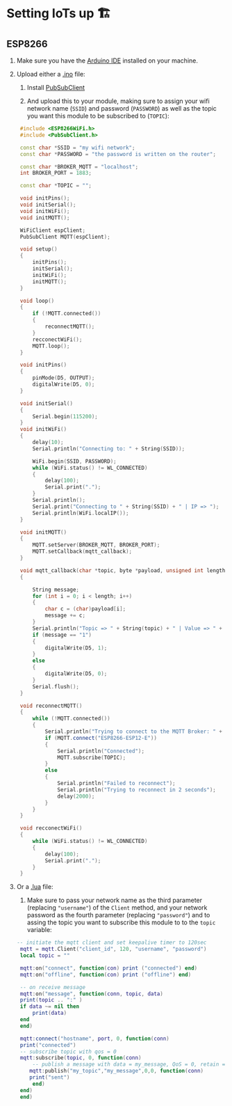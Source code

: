 # Setting IoTs up 🏗

## ESP8266

1. Make sure you have the [Arduino IDE](https://www.arduino.cc/en/Main/Software) installed on your machine.
2. Upload either a [.ino](./src/esp8266/mqtt/mqtt.ino) file:

   1. Install [PubSubClient](https://github.com/knolleary/pubsubclient)

   2. And upload this to your module, making sure to assign your wifi network name (`SSID`) and password (`PASSWORD`) as well as the topic you want this module to be subscribed to (`TOPIC`):

   ```c++
    #include <ESP8266WiFi.h>
    #include <PubSubClient.h>

    const char *SSID = "my wifi network";
    const char *PASSWORD = "the password is written on the router";

    const char *BROKER_MQTT = "localhost";
    int BROKER_PORT = 1883;

    const char *TOPIC = "";

    void initPins();
    void initSerial();
    void initWiFi();
    void initMQTT();

    WiFiClient espClient;
    PubSubClient MQTT(espClient);

    void setup()
    {
        initPins();
        initSerial();
        initWiFi();
        initMQTT();
    }

    void loop()
    {
        if (!MQTT.connected())
        {
            reconnectMQTT();
        }
        recconectWiFi();
        MQTT.loop();
    }

    void initPins()
    {
        pinMode(D5, OUTPUT);
        digitalWrite(D5, 0);
    }

    void initSerial()
    {
        Serial.begin(115200);
    }
    void initWiFi()
    {
        delay(10);
        Serial.println("Connecting to: " + String(SSID));

        WiFi.begin(SSID, PASSWORD);
        while (WiFi.status() != WL_CONNECTED)
        {
            delay(100);
            Serial.print(".");
        }
        Serial.println();
        Serial.print("Connecting to " + String(SSID) + " | IP => ");
        Serial.println(WiFi.localIP());
    }

    void initMQTT()
    {
        MQTT.setServer(BROKER_MQTT, BROKER_PORT);
        MQTT.setCallback(mqtt_callback);
    }

    void mqtt_callback(char *topic, byte *payload, unsigned int length)
    {

        String message;
        for (int i = 0; i < length; i++)
        {
            char c = (char)payload[i];
            message += c;
        }
        Serial.println("Topic => " + String(topic) + " | Value => " + String(message));
        if (message == "1")
        {
            digitalWrite(D5, 1);
        }
        else
        {
            digitalWrite(D5, 0);
        }
        Serial.flush();
    }

    void reconnectMQTT()
    {
        while (!MQTT.connected())
        {
            Serial.println("Trying to connect to the MQTT Broker: " + String(BROKER_MQTT));
            if (MQTT.connect("ESP8266-ESP12-E"))
            {
                Serial.println("Connected");
                MQTT.subscribe(TOPIC);
            }
            else
            {
                Serial.println("Failed to reconnect");
                Serial.println("Trying to reconnect in 2 seconds");
                delay(2000);
            }
        }
    }

    void recconectWiFi()
    {
        while (WiFi.status() != WL_CONNECTED)
        {
            delay(100);
            Serial.print(".");
        }
    }
   ```

3. Or a [.lua](./src/esp8266/mqtt/mqtt.lua) file:

   1. Make sure to pass your network name as the third parameter (replacing `"username"`) of the `Client` method, and your network password as the fourth parameter (replacing `"password"`) and to assing the topic you want to subscribe this module to to the `topic` variable:

   ```lua
   -- initiate the mqtt client and set keepalive timer to 120sec
    mqtt = mqtt.Client("client_id", 120, "username", "password")
    local topic = ""

    mqtt:on("connect", function(con) print ("connected") end)
    mqtt:on("offline", function(con) print ("offline") end)

    -- on receive message
    mqtt:on("message", function(conn, topic, data)
    print(topic .. ":" )
    if data ~= nil then
        print(data)
    end
    end)

    mqtt:connect("hostname", port, 0, function(conn)
    print("connected")
    -- subscribe topic with qos = 0
    mqtt:subscribe(topic, 0, function(conn)
        -- publish a message with data = my_message, QoS = 0, retain = 0
       mqtt:publish("my_topic","my_message",0,0, function(conn)
       print("sent")
        end)
    end)
    end)
   ```
